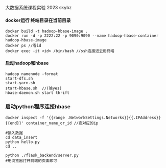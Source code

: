 大数据系统课程实验 2023
skybz 

#### docker运行 终端目录在当前目录

```shell
docker build -t hadoop-hbase-image .
docker run -d -p 2222:22 -p 9090:9090 --name hadoop-hbase-container hadoop-hbase-image
docker ps //看id
docker exec -it <id> /bin/bash //ssh连接进去用终端 
```

#### 启动hadoop和hbase
```shell
hadoop namenode -format
start-dfs.sh
start-yarn.sh
start-hbase.sh  //(输yes)
hbase-daemon.sh start thrift
```

### 启动python程序连接hbase
```shell
docker inspect -f '{{range .NetworkSettings.Networks}}{{.IPAddress}}{{end}}' container_name_or_id //查对应的ip

#插入数据
cd data_insert
python hello.py
cd ..

python ./flask_backend/server.py
#用浏览器打开前端的页面即可

```

